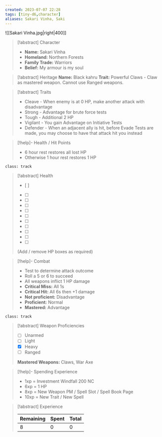 ```yaml
---
created: 2023-07-07 22:28
tags: [tiny-d6,character]
aliases: Sakari Vinha, Saki
---
```

![[Sakari Vinha.jpg|right|400]]

> [!abstract] Character
> - **Name:** Sakari Vinha
> - **Homeland:** Northern Forests
> - **Family Trade:** Warriors
> - **Belief:** My armour is my soul

> [!abstract] Heritage
> **Name:** Black kahru
> **Trait:** Powerful Claws - Claw as mastered weapon. Cannot use Ranged weapons.

> [!abstract] Traits
> - Cleave - When enemy is at 0 HP, make another attack with disadvantage
> - Strong - Advantage for brute force tests
> - Tough - Additional 2 HP
> - Vigilant - You gain Advantage on Initiative Tests
> - Defender - When an adjacent ally is hit, before Evade Tests are made, you may choose to have that attack hit you instead

> [!help]- Health / Hit Points
> - 6 hour rest restores all lost HP
> - Otherwise 1 hour rest restores 1 HP

`class: track`
> [!abstract] Health
> - [ ] 
> - [ ] 
> - [ ] 
> - [ ] 
> - [ ] 
> - [ ] 
> - [ ] 
> - [ ] 
> - [ ] 
> - [ ]
> - [ ]
> 
> (Add / remove HP boxes as required)

> [!help]- Combat
> - Test to determine attack outcome
> - Roll a 5 or 6 to succeed
> - All weapons inflict 1 HP damage
> - **Critical Miss:** All 1s
> - **Critical Hit:** All 6s then +1 damage
> - **Not proficient:** Disadvantage
> - **Proficient:** Normal
> - **Mastered:** Advantage

`class: track`
> [!abstract] Weapon Proficiencies
> - [ ] Unarmed
> - [ ] Light
> - [x] Heavy
> - [ ] Ranged
>
> **Mastered Weapons:** Claws, War Axe

> [!help]- Spending Experience
> - 1xp = Investment Windfall 200 NC  
> - 6xp = 1 HP
> - 8xp = New Weapon PM / Spell Slot / Spell Book Page  
> - 10xp = New Trait / New Spell  

> [!abstract] Experience
> 
> | Remaining | Spent | Total |
> | -- | -- | -- |
> | 8 | 0 | 0 |